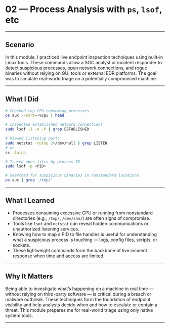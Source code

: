 # 02 — Process Analysis with `ps`, `lsof`, etc

---

## Scenario

In this module, I practiced live endpoint inspection techniques using built-in Linux tools. These commands allow a SOC analyst or incident responder to detect suspicious processes, open network connections, and rogue binaries without relying on GUI tools or external EDR platforms. The goal was to simulate real-world triage on a potentially compromised machine.

---

## What I Did

```bash
# Checked top CPU-consuming processes
ps aux --sort=-%cpu | head

# Inspected established network connections
sudo lsof -i -n -P | grep ESTABLISHED

# Viewed listening ports
sudo netstat -tulnp 2>/dev/null | grep LISTEN
# or
ss -tulnp

# Traced open files by process ID
sudo lsof -p <PID>

# Searched for suspicious binaries in nonstandard locations
ps aux | grep '/tmp/'
```

---

## What I Learned

- Processes consuming excessive CPU or running from nonstandard directories (e.g., `/tmp/`, `/dev/shm/`) are often signs of compromise.
- Tools like `lsof` and `netstat` can reveal hidden communications or unauthorized listening services.
- Knowing how to map a PID to file handles is useful for understanding what a suspicious process is touching — logs, config files, scripts, or sockets.
- These lightweight commands form the backbone of live incident response when time and access are limited.

---

## Why It Matters

Being able to investigate what’s happening on a machine in real time — without relying on third-party software — is critical during a breach or malware outbreak. These techniques form the foundation of endpoint visibility and help analysts decide when and how to escalate or contain a threat. This module prepares me for real-world triage using only native system tools.

---

